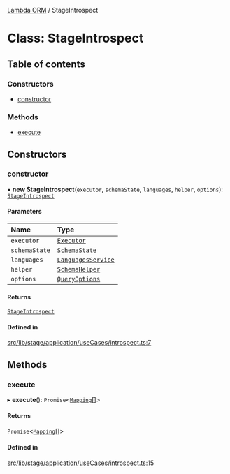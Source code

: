 [Lambda ORM](../README.md) / StageIntrospect

# Class: StageIntrospect

## Table of contents

### Constructors

- [constructor](StageIntrospect.md#constructor)

### Methods

- [execute](StageIntrospect.md#execute)

## Constructors

### constructor

• **new StageIntrospect**(`executor`, `schemaState`, `languages`, `helper`, `options`): [`StageIntrospect`](StageIntrospect.md)

#### Parameters

| Name | Type |
| :------ | :------ |
| `executor` | [`Executor`](../interfaces/Executor.md) |
| `schemaState` | [`SchemaState`](SchemaState.md) |
| `languages` | [`LanguagesService`](LanguagesService.md) |
| `helper` | [`SchemaHelper`](SchemaHelper.md) |
| `options` | [`QueryOptions`](../interfaces/QueryOptions.md) |

#### Returns

[`StageIntrospect`](StageIntrospect.md)

#### Defined in

[src/lib/stage/application/useCases/introspect.ts:7](https://github.com/lambda-orm/lambdaorm/blob/14bde00a/src/lib/stage/application/useCases/introspect.ts#L7)

## Methods

### execute

▸ **execute**(): `Promise`\<[`Mapping`](../interfaces/Mapping.md)[]\>

#### Returns

`Promise`\<[`Mapping`](../interfaces/Mapping.md)[]\>

#### Defined in

[src/lib/stage/application/useCases/introspect.ts:15](https://github.com/lambda-orm/lambdaorm/blob/14bde00a/src/lib/stage/application/useCases/introspect.ts#L15)
